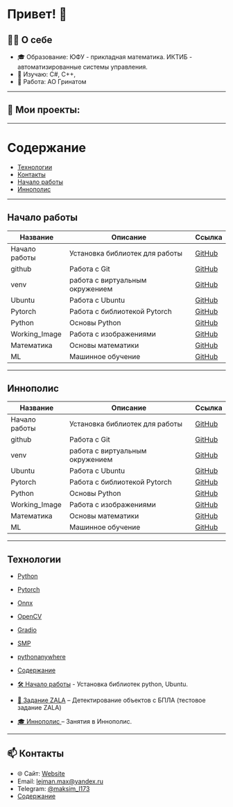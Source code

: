 <!--
**MALeyman/MALeyman** is a ✨ _special_ ✨ repository because its `README.md` (this file) appears on your GitHub profile.

Here are some ideas to get you started:

- 🔭 I’m currently working on ...
- 🌱 I’m currently learning ...
- 👯 I’m looking to collaborate on ...
- 🤔 I’m looking for help with ...
- 💬 Ask me about ...
- 📫 How to reach me: ...
- 😄 Pronouns: ...
- ⚡ Fun fact: ...
| Эмодзи | Назначение                         | Пример использования                     |
| ------ | ---------------------------------- | ---------------------------------------- |
| 👋     | Приветствие                        | `# Привет, я Максим 👋`                  |
| 🌱     | Что изучаю сейчас                  | `🌱 Сейчас изучаю: React, TypeScript`    |
| 🔭     | Над чем работаю                    | `🔭 Сейчас работаю над pet-проектом`     |
| 💼     | Работа / компания                  | `💼 Работаю в @Yandex`                   |
| 🎓     | Образование                        | `🎓 Студент СПбГУ, факультет математики` |
| 📫     | Контакты                           | `📫 Как связаться: maksim@mail.com`      |
| ⚡      | Интересный факт / суперспособность | `⚡ Быстро учусь и люблю рефакторинг`     |
| 🛠️    | Стек / инструменты                 | `🛠️ Стек: React, Node.js, PostgreSQL`   |
| 📊     | Статистика GitHub                  | `📊 Моя статистика:`                     |
| 🧠     | Области интересов                  | `🧠 Интересы: ML, нейросети, UI/UX`      |
| 📍     | Геолокация                         | `📍 Санкт-Петербург, Россия`             |
| ✨      | Дополнительно / хайлайты           | `✨ Победитель хакатона VK Mini Apps`     |
| 🚀     | Запуск проекта / достижения        | `🚀 Запустил свой первый Telegram-бот`   |
| 🔗     | Ссылки                             | `🔗 [LinkedIn](...) [Telegram](...)`     |
-->

# Привет! 👋  

## 👨‍💻 О себе  

- 🎓 Образование: ЮФУ - прикладная математика. ИКТИБ - автоматизированные системы управления.   
- 🌱 Изучаю: C#, C++,   
- 💼 Работа: АО Гринатом  
--------------------------

## 🚀 Мои проекты:  


-------------------------------------------

# Содержание
- [Технологии](#Технологии)
- [Контакты](#Контакты)
- [Начало работы](#начало_работы)
- [Иннополис](#иннополис)









--------------------------------

## Начало работы  

| Название                   | Описание                       | Ссылка                           |
|----------------------------|--------------------------------|----------------------------------------------|
| Начало работы              |Установка библиотек для работы  | [GitHub](https://github.com/MALeyman/dev-quickstart/tree/main/Begin) |
| github                     | Работа с Git                   | [GitHub](https://github.com/MALeyman/dev-quickstart/blob/main/Begin/git_hub.ipynb)  |
| venv                       | работа с виртуальным окружением| [GitHub](https://github.com/MALeyman/dev-quickstart/blob/main/Begin/venv.ipynb) |
| Ubuntu                     |Работа с Ubuntu                 | [GitHub](https://github.com/MALeyman/dev-quickstart/tree/main/ubuntu)  |
| Pytorch                    |Работа с библиотекой Pytorch    | [GitHub](https://github.com/MALeyman/dev-quickstart/tree/main/Pytorch)  |
| Python                     |Основы Python                   | [GitHub](https://github.com/MALeyman/dev-quickstart/tree/main/python)  |
| Working_Image              |Работа с изображениями          | [GitHub](https://github.com/MALeyman/dev-quickstart/tree/main/Working_Image)  |
| Математика                 |Основы математики               | [GitHub](https://github.com/MALeyman/dev-quickstart/tree/main/MAT)  |
| ML                         |Машинное обучение               | [GitHub](https://github.com/MALeyman/dev-quickstart/tree/main/ML)  |


--------------------------------

## Иннополис 

| Название                   | Описание                       | Ссылка                           |
|----------------------------|--------------------------------|----------------------------------------------|
| Начало работы              |Установка библиотек для работы  | [GitHub](https://github.com/MALeyman/dev-quickstart/tree/main/Begin) |
| github                     | Работа с Git                   | [GitHub](https://github.com/MALeyman/dev-quickstart/blob/main/Begin/git_hub.ipynb)  |
| venv                       | работа с виртуальным окружением| [GitHub](https://github.com/MALeyman/dev-quickstart/blob/main/Begin/venv.ipynb) |
| Ubuntu                     |Работа с Ubuntu                 | [GitHub](https://github.com/MALeyman/dev-quickstart/tree/main/ubuntu)  |
| Pytorch                    |Работа с библиотекой Pytorch    | [GitHub](https://github.com/MALeyman/dev-quickstart/tree/main/Pytorch)  |
| Python                     |Основы Python                   | [GitHub](https://github.com/MALeyman/dev-quickstart/tree/main/python)  |
| Working_Image              |Работа с изображениями          | [GitHub](https://github.com/MALeyman/dev-quickstart/tree/main/Working_Image)  |
| Математика                 |Основы математики               | [GitHub](https://github.com/MALeyman/dev-quickstart/tree/main/MAT)  |
| ML                         |Машинное обучение               | [GitHub](https://github.com/MALeyman/dev-quickstart/tree/main/ML)  |






------------------------  

## Технологии  
- [Python](https://www.python.org/)  
- [Pytorch](https://pytorch.org/)
- [Onnx](https://onnx.ai/)
- [OpenCV](https://opencv.org/)
- [Gradio](https://www.gradio.app/)  
- [SMP](https://smp.readthedocs.io/en/latest/models.html)
- [pythonanywhere](https://www.pythonanywhere.com/)
- [Содержание](#Содержание) 



















- [🛠️ Начало работы](https://github.com/MALeyman/dev-quickstart) - Установка библиотек python, Ubuntu.  
- [🔧 Задание ZALA](https://github.com/MALeyman/Zala_task) – Детектирование объектов с БПЛА (тестовое задание ZALA)  
- [ 🎓 Иннополис ](https://github.com/MALeyman/MAKSIM) – Занятия в Иннополис.  

-------------------
## 📫 Контакты
- 🌐 Сайт: [Website](https://leimansite.pythonanywhere.com/)  
- Email: lejman.max@yandex.ru  
- Telegram: [@maksim_l173](https://t.me/maksim_l173)  
- [Содержание](#Содержание)   
